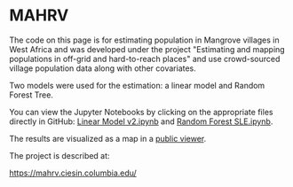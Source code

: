# MAHRV
The code on this page is for estimating population in Mangrove villages in West Africa and was developed under the project "Estimating and mapping populations in off-grid and hard-to-reach places" and use crowd-sourced village population data along with other covariates. 

Two models were used for the estimation: a linear model and Random Forest Tree.

 You can view the Jupyter Notebooks by clicking on the appropriate files directly in GitHub: [Linear Model v2.ipynb](https://github.com/gyetman/mahrv/blob/master/Linear%20Model%20v2.ipynb) and [Random Forest SLE.ipynb](https://github.com/gyetman/mahrv/blob/master/Random%20Forest%20SLE.ipynb).

The results are visualized as a map in a [public viewer](https://columbia.maps.arcgis.com/apps/Styler/index.html?appid=30edc5325b8545f386ba9193a74d0ec1). 

The project is described at:

https://mahrv.ciesin.columbia.edu/
